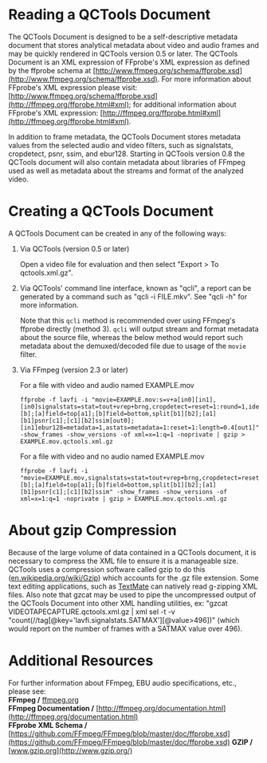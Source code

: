 # Reading a QCTools Document

The QCTools Document is designed to be a self-descriptive metadata document that stores analytical metadata about video and audio frames and may be quickly rendered in QCTools version 0.5 or later. The QCTools Document is an XML expression of FFprobe's XML expression as defined by the ffprobe schema at [http://www.ffmpeg.org/schema/ffprobe.xsd](http://www.ffmpeg.org/schema/ffprobe.xsd). For more information about FFprobe's XML expression please visit: [http://www.ffmpeg.org/schema/ffprobe.xsd](http://ffmpeg.org/ffprobe.html#xml); for additional information about FFprobe's XML expression: [http://ffmpeg.org/ffprobe.html#xml](http://ffmpeg.org/ffprobe.html#xml).

In addition to frame metadata, the QCTools Document stores metadata values from the selected audio and video filters, such as signalstats, cropdetect, psnr, ssim, and ebur128. Starting in QCTools version 0.8 the QCTools document will also contain metadata about libraries of FFmpeg used as well as metadata about the streams and format of the analyzed video.

# Creating a QCTools Document

A QCTools Document can be created in any of the following ways:

1.  Via QCTools (version 0.5 or later)

    Open a video file for evaluation and then select "Export > To qctools.xml.gz".  

2.  Via QCTools' command line interface, known as "qcli", a report can be generated by a command such as "qcli -i FILE.mkv". See "qcli -h" for more information.

    Note that this `qcli` method is recommended over using FFmpeg's ffprobe directly (method 3). `qcli` will output stream and format metadata about the source file, whereas the below method would report such metadata about the demuxed/decoded file due to usage of the `movie` filter.  

3.  Via FFmpeg (version 2.3 or later)  

    For a file with video and audio named EXAMPLE.mov  
    ```
    ffprobe -f lavfi -i "movie=EXAMPLE.mov:s=v+a[in0][in1],[in0]signalstats=stat=tout+vrep+brng,cropdetect=reset=1:round=1,idet=half_life=1,deflicker=bypass=1,split[a][b];[a]field=top[a1];[b]field=bottom,split[b1][b2];[a1][b1]psnr[c1];[c1][b2]ssim[out0];[in1]ebur128=metadata=1,astats=metadata=1:reset=1:length=0.4[out1]" -show_frames -show_versions -of xml=x=1:q=1 -noprivate | gzip > EXAMPLE.mov.qctools.xml.gz  
    ```
 
    For a file with video and no audio named EXAMPLE.mov  
    ```
    ffprobe -f lavfi -i "movie=EXAMPLE.mov,signalstats=stat=tout+vrep+brng,cropdetect=reset=1:round=1,idet=half_life=1,deflicker=bypass=1,split[a][b];[a]field=top[a1];[b]field=bottom,split[b1][b2];[a1][b1]psnr[c1];[c1][b2]ssim" -show_frames -show_versions -of xml=x=1:q=1 -noprivate | gzip > EXAMPLE.mov.qctools.xml.gz
    ```

# About gzip Compression

Because of the large volume of data contained in a QCTools document, it is necessary to compress the XML file to ensure it is a manageable size. QCTools uses a compression software called gzip to do this ([en.wikipedia.org/wiki/Gzip](http://en.wikipedia.org/wiki/Gzip)) which accounts for the .gz file extension. Some text editing applications, such as [TextMate](https://github.com/textmate/textmate) can natively read g-zipping XML files. Also note that gzcat may be used to pipe the uncompressed output of the QCTools Document into other XML handling utilities, ex: "gzcat VIDEOTAPECAPTURE.qctools.xml.gz | xml sel -t -v "count(//tag[@key='lavfi.signalstats.SATMAX'][@value>496])" (which would report on the number of frames with a SATMAX value over 496).

# Additional Resources

For further information about FFmpeg, EBU audio specifications, etc., please see:  
**FFmpeg /** [ffmpeg.org](https://ffmpeg.org)  
**FFmpeg Documentation /** [http://ffmpeg.org/documentation.html](http://ffmpeg.org/documentation.html)  
**FFprobe XML Schema /** [https://github.com/FFmpeg/FFmpeg/blob/master/doc/ffprobe.xsd](https://github.com/FFmpeg/FFmpeg/blob/master/doc/ffprobe.xsd)
**GZIP /** [www.gzip.org](http://www.gzip.org/)  
